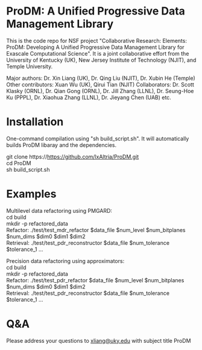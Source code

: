 # ProDM: A Unified Progressive Data Management Library

This is the code repo for NSF project "Collaborative Research: Elements: ProDM: Developing A Unified Progressive Data Management Library for Exascale Computational Science". It is a joint collaborative effort from the University of Kentucky (UK), New Jersey Institute of Technology (NJIT), and Temple University. 

Major authors: Dr. Xin Liang (UK), Dr. Qing Liu (NJIT), Dr. Xubin He (Temple)
Other contributors: Xuan Wu (UK), Qirui Tian (NJIT)
Collaborators: Dr. Scott Klasky (ORNL), Dr. Qian Gong (ORNL), Dr. Jill Zhang (LLNL), Dr. Seung-Hoe Ku (PPPL), Dr. Xiaohua Zhang (LLNL), Dr. Jieyang Chen (UAB) etc.

# Installation

One-command compilation using "sh build_script.sh". It will automatically builds ProDM libaray and the dependencies.

git clone https://https://github.com/lxAltria/ProDM.git<br />
cd ProDM<br />
sh build_script.sh<br />

# Examples

Multilevel data refactoring using PMGARD:<br />
cd build<br />
mkdir -p refactored_data<br />
Refactor: ./test/test_mdr_refactor $data_file $num_level $num_bitplanes $num_dims $dim0 $dim1 $dim2<br />
Retrieval: ./test/test_pdr_reconstructor $data_file $num_tolerance $tolerance_1 ...<br />

Precision data refactoring using approximators:<br />
cd build<br />
mkdir -p refactored_data<br />
Refactor: ./test/test_pdr_refactor $data_file $num_level $num_bitplanes $num_dims $dim0 $dim1 $dim2<br />
Retrieval: ./test/test_pdr_reconstructor $data_file $num_tolerance $tolerance_1 ...<br />

# Q&A

Please address your questions to xliang@uky.edu with subject title ProDM<br />
